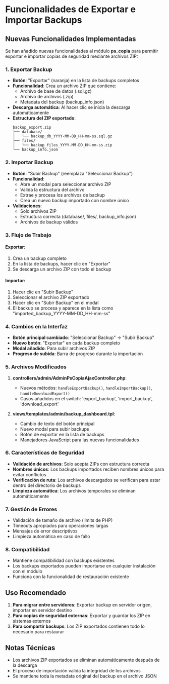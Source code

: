 # Funcionalidades de Exportar e Importar Backups

## Nuevas Funcionalidades Implementadas

Se han añadido nuevas funcionalidades al módulo **ps_copia** para permitir exportar e importar copias de seguridad mediante archivos ZIP:

### 1. **Exportar Backup**
- **Botón**: "Exportar" (naranja) en la lista de backups completos
- **Funcionalidad**: Crea un archivo ZIP que contiene:
  - Archivo de base de datos (.sql.gz)
  - Archivo de archivos (.zip)
  - Metadata del backup (backup_info.json)
- **Descarga automática**: Al hacer clic se inicia la descarga automáticamente
- **Estructura del ZIP exportado**:
  ```
  backup_export.zip
  ├── database/
  │   └── backup_db_YYYY-MM-DD_HH-mm-ss.sql.gz
  ├── files/
  │   └── backup_files_YYYY-MM-DD_HH-mm-ss.zip
  └── backup_info.json
  ```

### 2. **Importar Backup**
- **Botón**: "Subir Backup" (reemplaza "Seleccionar Backup")
- **Funcionalidad**: 
  - Abre un modal para seleccionar archivo ZIP
  - Valida la estructura del archivo
  - Extrae y procesa los archivos de backup
  - Crea un nuevo backup importado con nombre único
- **Validaciones**:
  - Solo archivos ZIP
  - Estructura correcta (database/, files/, backup_info.json)
  - Archivos de backup válidos

### 3. **Flujo de Trabajo**

#### Exportar:
1. Crea un backup completo
2. En la lista de backups, hacer clic en "Exportar"
3. Se descarga un archivo ZIP con todo el backup

#### Importar:
1. Hacer clic en "Subir Backup"
2. Seleccionar el archivo ZIP exportado
3. Hacer clic en "Subir Backup" en el modal
4. El backup se procesa y aparece en la lista como "imported_backup_YYYY-MM-DD_HH-mm-ss"

### 4. **Cambios en la Interfaz**

- **Botón principal cambiado**: "Seleccionar Backup" → "Subir Backup"
- **Nuevo botón**: "Exportar" en cada backup completo
- **Modal añadido**: Para subir archivos ZIP
- **Progreso de subida**: Barra de progreso durante la importación

### 5. **Archivos Modificados**

1. **controllers/admin/AdminPsCopiaAjaxController.php**:
   - Nuevos métodos: `handleExportBackup()`, `handleImportBackup()`, `handleDownloadExport()`
   - Casos añadidos en el switch: 'export_backup', 'import_backup', 'download_export'

2. **views/templates/admin/backup_dashboard.tpl**:
   - Cambio de texto del botón principal
   - Nuevo modal para subir backups
   - Botón de exportar en la lista de backups
   - Manejadores JavaScript para las nuevas funcionalidades

### 6. **Características de Seguridad**

- **Validación de archivos**: Solo acepta ZIPs con estructura correcta
- **Nombres únicos**: Los backups importados reciben nombres únicos para evitar conflictos
- **Verificación de ruta**: Los archivos descargados se verifican para estar dentro del directorio de backups
- **Limpieza automática**: Los archivos temporales se eliminan automáticamente

### 7. **Gestión de Errores**

- Validación de tamaño de archivo (limits de PHP)
- Timeouts apropiados para operaciones largas
- Mensajes de error descriptivos
- Limpieza automática en caso de fallo

### 8. **Compatibilidad**

- Mantiene compatibilidad con backups existentes
- Los backups exportados pueden importarse en cualquier instalación con el módulo
- Funciona con la funcionalidad de restauración existente

## Uso Recomendado

1. **Para migrar entre servidores**: Exportar backup en servidor origen, importar en servidor destino
2. **Para copias de seguridad externas**: Exportar y guardar los ZIP en sistemas externos
3. **Para compartir backups**: Los ZIP exportados contienen todo lo necesario para restaurar

## Notas Técnicas

- Los archivos ZIP exportados se eliminan automáticamente después de la descarga
- El proceso de importación valida la integridad de los archivos
- Se mantiene toda la metadata original del backup en el archivo JSON 